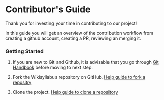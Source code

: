 # Contributor's Guide

Thank you for investing your time in contributing to our project!

In this guide you will get an overview of the contribution workflow from creating a github account, creating a PR, reviewing an merging it.

### Getting Started
1. If you are new to Git and Github, it is advisable that you go through [Git Handbook](https://guides.github.com/introduction/git-handbook/) before moving to next step.  

2. Fork the Wikisyllabus repository on GitHub. [Help guide to fork a repositry](https://github.com/Angelrose19/WikiSyllabus/blob/main/Git%20%26%20GitHub%20Basics.md/Fork.md)  
 
3. Clone the project. [Help guide to clone a repository](https://github.com/Angelrose19/WikiSyllabus/blob/main/Git%20%26%20GitHub%20Basics.md/Clone.md)  
 
 

